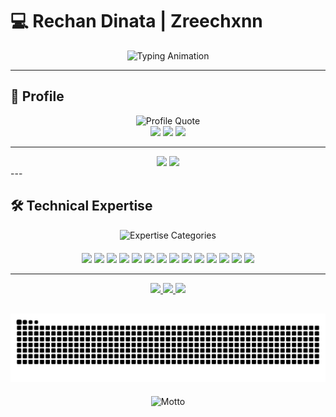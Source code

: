 # 💻 Rechan Dinata | Zreechxnn
<div align="center">  
  <img src="https://readme-typing-svg.demolab.com?font=Fira+Code&size=22&duration=3000&pause=500&color=4F8CC9&center=true&vCenter=true&width=700&lines=Writing+code+with+philosophical+depth;Designing+interfaces+that+respect+the+user;Breaking+systems+to+understand+them;Building+them+back,+stronger+and+simpler" alt="Typing Animation" />  
</div> 
 
---

## 👤 Profile

<div align="center">
  <img src="https://readme-typing-svg.demolab.com?font=Fira+Code&size=18&duration=3000&pause=1000&color=4F8CC9&center=true&vCenter=true&width=700&lines=Believer+in+simple+design+for+complex+ideas;Cryptography+as+poetry+in+code;Interfaces+should+whisper,+not+scream;Learning+as+a+daily+ritual" alt="Profile Quote" />
</div>

<div align="center">
  <img src="https://img.shields.io/badge/Status-Available_for_Projects-brightgreen?style=flat&color=4F8CC9&logoWidth=30" height="28" />
  <img src="https://img.shields.io/badge/Focus-Systems_Programming-4F8CC9?style=flat&logoWidth=30" height="28" />
  <img src="https://img.shields.io/badge/Specialty-Desktop_GUI-4F8CC9?style=flat&logoWidth=30" height="28" />
</div>

---
<div align="center"> <img height="180em" src="https://github-readme-stats.vercel.app/api?username=zreechxnn&show_icons=true&theme=algolia&include_all_commits=true&count_private=true&hide_border=true"/> <img height="180em" src="https://github-readme-stats.vercel.app/api/top-langs/?username=zreechxnn&layout=compact&langs_count=8&theme=algolia&hide_border=true"/> </div>
---

## 🛠️ Technical Expertise

<div align="center">
  <img src="https://readme-typing-svg.demolab.com?font=Fira+Code&size=18&duration=3000&pause=1500&color=4F8CC9&center=true&vCenter=true&width=700&lines=I+trust+in+C%2B%2B,+debuggers+and+coffee;I+encrypt,+compile,+and+connect;Every+tool+is+an+extension+of+the+mind;Efficiency+is+my+language+of+choice" alt="Expertise Categories" />
</div>


<div align="center" style="margin-top:20px">
  <!-- Core Technologies -->
  <img src="https://img.shields.io/badge/C++-00599C?logo=c%2B%2B&logoColor=white&style=for-the-badge&logoWidth=30" height="40" />
  <img src="https://img.shields.io/badge/Python-3776AB?logo=python&logoColor=white&style=for-the-badge&logoWidth=30" height="40" />
  <img src="https://img.shields.io/badge/Java-007396?logo=openjdk&logoColor=white&style=for-the-badge&logoWidth=30" height="40" />
  <img src="https://img.shields.io/badge/SDL-000000?logo=sdl&logoColor=white&style=for-the-badge&logoWidth=30" height="40" />
  <img src="https://img.shields.io/badge/OpenCV-5C3EE8?logo=opencv&logoColor=white&style=for-the-badge&logoWidth=30" height="40" />
  
  <!-- Security & Cryptography -->
  <img src="https://img.shields.io/badge/OpenSSL-721412?logo=openssl&logoColor=white&style=for-the-badge&logoWidth=30" height="40" />
  <img src="https://img.shields.io/badge/Cryptography-4F8CC9?style=for-the-badge&logoWidth=30" height="40" />
  <img src="https://img.shields.io/badge/AES-4F8CC9?style=for-the-badge&logoWidth=30" height="40" />
  <img src="https://img.shields.io/badge/RSA-4F8CC9?style=for-the-badge&logoWidth=30" height="40" />
  
  <!-- Development Tools -->
  <img src="https://img.shields.io/badge/CMake-064F8C?logo=cmake&logoColor=white&style=for-the-badge&logoWidth=30" height="40" />
  <img src="https://img.shields.io/badge/Git-F05032?logo=git&logoColor=white&style=for-the-badge&logoWidth=30" height="40" />
  <img src="https://img.shields.io/badge/VS_Code-007ACC?logo=visualstudiocode&logoColor=white&style=for-the-badge&logoWidth=30" height="40" />
  
  <!-- IoT & Embedded -->
  <img src="https://img.shields.io/badge/Arduino-00979D?logo=arduino&logoColor=white&style=for-the-badge&logoWidth=30" height="40" />
  <img src="https://img.shields.io/badge/ESP32-000000?logo=espressif&logoColor=white&style=for-the-badge&logoWidth=30" height="40" />
</div>

--- 

<div align="center">
  <a href="mailto:hoshikochan93@gmail.com">
    <img src="https://img.shields.io/badge/Email-Contact_Me-D14836?style=for-the-badge&logo=gmail&logoColor=white" />
  </a>
  <a href="https://www.linkedin.com/in/rechan-dinata-a80552278">
    <img src="https://img.shields.io/badge/LinkedIn-Network-0A66C2?style=for-the-badge&logo=linkedin&logoColor=white" />
  </a>
  <a href="https://www.instagram.com/recehndnt/">
    <img src="https://img.shields.io/badge/Instagram-Profile-E4405F?style=for-the-badge&logo=instagram&logoColor=white" />
  </a>
</div>

<div align="center" style="margin-top:30px">
  <picture>
    <source media="(prefers-color-scheme: dark)" srcset="https://raw.githubusercontent.com/zreechxnn/zreechxnn/output/snake-dark.svg" />
    <source media="(prefers-color-scheme: light)" srcset="https://raw.githubusercontent.com/zreechxnn/zreechxnn/output/snake.svg" />
    <img alt="snake animation" src="https://raw.githubusercontent.com/zreechxnn/zreechxnn/output/snake.svg" />
  </picture>
</div>

<div align="center" style="margin-top:20px">
  <div align="center" style="margin-top:20px">
    <img src="https://readme-typing-svg.demolab.com?font=Fira+Code&size=14&duration=3000&pause=1000&color=4F8CC9&center=true&vCenter=true&width=700&lines=Crafting+performant+systems+beyond+conventional+boundaries;Secured+by+design,+efficient+by+implementation;Every+line+of+code+is+a+philosophical+statement;I+code+therefore+I+am" alt="Motto" />
  </div>
</div>
